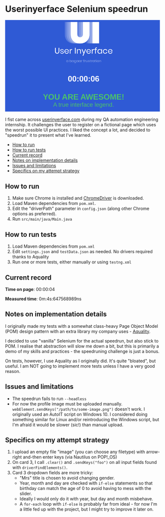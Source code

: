 # Userinyerface Selenium speedrun

![You are awesome](you-are-awesome.png)

I fist came across [userinyerface.com](https://userinyerface.com/) during my
QA automation engineering internship. It challenges the user 
to register on a fictional page which uses the worst possible UI practices.
I liked the concept a lot, and decided to "speedrun" it to present
what I've learned. 

<!-- TOC -->
  * [How to run](#how-to-run)
  * [How to run tests](#how-to-run-tests)
  * [Current record](#current-record)
  * [Notes on implementation details](#notes-on-implementation-details)
  * [Issues and limitations](#issues-and-limitations)
  * [Specifics on my attempt strategy](#specifics-on-my-attempt-strategy)
<!-- TOC -->

## How to run

1. Make sure Chrome is installed and 
[ChromeDriver](https://chromedriver.chromium.org/home) is downloaded.
2. Load Maven dependencies from `pom.xml`.
3. Edit the "driverPath" parameter in `config.json`
(along other Chrome options as preferred).
4. Run `src/main/java/Main.java`


## How to run tests

1. Load Maven dependencies from `pom.xml`
2. Edit `settings.json` and `testData.json`
as needed. No drivers required thanks to Aquality
3. Run one or more tests, either manually or using
`testng.xml`

## Current record

**Time on page**: 00:00:04

**Measured time**: 0m:4s:647568989ns

## Notes on implementation details

I originally made my tests with a somewhat class-heavy Page Object Model (POM)
design pattern with an extra library my company uses -
[Aquality](https://github.com/aquality-automation/aquality-selenium-java).

I decided to use "vanilla" Selenium for the actual speedrun, but also
stick to POM. I realise that abstraction will slow me down a bit,
but this is primarily a demo of my skills and practices - the speedruning
challenge is just a bonus.

On tests, however, I use Aquality as I originally did. It's quite "bloated",
but useful. I am NOT going to implement more tests unless I have a very good
reason.

## Issues and limitations

* The speedrun fails to run `--headless`
* For now the profile image must be uploaded manually.
  `webElement.sendKeys("/path/to/some-image.png")` doesn't work.
  I originally used an AutoIT script on Windows 10. I considered
  doing something similar for Linux and/or reintroducing the Windows script,
  but I'm afraid it would be slower (sic!) than manual upload.

## Specifics on my attempt strategy

1. I upload an empty file "image" (you can choose any filetype)
  with arrow-right and-then enter keys (via Nautilus on POP!_OS)
2. On card 3, I call `.clear()` and `.sendKeys("foo")`
  on all input fields found with `driverFindElements()`. 
3. Card 3 dropdown fields are more tricky:
   - "Mrs" title is chosen to avoid changing gender. 
   - Year, month and day are checked with `if-else` statements so that
   birthday can match the age of 0 to avoid having to mess with the slider. 
   - Ideally I would only do it with year, but day and month misbehave. 
   - A `for-each` loop with `if-else` is probably far from ideal - for now I'm
   a little fed up with the project, but I might try to improve it later on.
